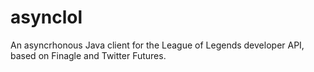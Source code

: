 # asynclol
An asyncrhonous Java client for the League of Legends developer API, based on Finagle and Twitter Futures.
